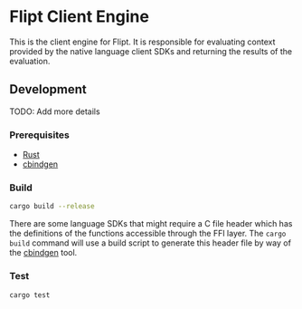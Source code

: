 # Flipt Client Engine

This is the client engine for Flipt. It is responsible for evaluating context provided by the native language client SDKs and returning the results of the evaluation.

## Development

TODO: Add more details

### Prerequisites

- [Rust](https://www.rust-lang.org/tools/install)
- [cbindgen](https://github.com/mozilla/cbindgen)

### Build

```bash
cargo build --release
```

There are some language SDKs that might require a C file header which has the definitions of the functions accessible through the FFI layer. The `cargo build` command will use a build script to generate this header file by way of the [cbindgen](https://github.com/mozilla/cbindgen) tool.

### Test

```bash
cargo test
```
